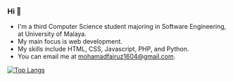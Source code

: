 ### Hi 👋

<!--
**fai1604/fai1604** is a ✨ _special_ ✨ repository because its `README.md` (this file) appears on your GitHub profile.

Here are some ideas to get you started:

- 🔭 I’m currently working on ...
- 🌱 I’m currently learning ...
- 👯 I’m looking to collaborate on ...
- 🤔 I’m looking for help with ...
- 💬 Ask me about ...
- 📫 How to reach me: ...
- 😄 Pronouns: ...
- ⚡ Fun fact: ...
-->

- I'm a third Computer Science student majoring in Software Engineering, at University of Malaya.
- My main focus is web development.
- My skills include HTML, CSS, Javascript, PHP, and Python.
- You can email me at mohamadfairuz1604@gmail.com.

[![Top Langs](https://github-readme-stats.vercel.app/api/top-langs/?username=fai1604&layout=compact)](https://github.com/anuraghazra/github-readme-stats)


